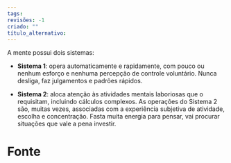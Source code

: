 ```yaml
---
tags: 
revisões: -1
criado: ""
título_alternativo:
---
```

A mente possui dois sistemas:
- **Sistema 1**: opera automaticamente e rapidamente, com pouco ou nenhum esforço e nenhuma percepção de controle voluntário. Nunca desliga, faz julgamentos e padrões rápidos. 

- **Sistema 2**: aloca atenção às atividades mentais laboriosas que o requisitam, incluindo cálculos complexos. As operações do Sistema 2 são, muitas vezes, associadas com a experiência subjetiva de atividade, escolha e concentração. Fasta muita energia para pensar, vai procurar situações que vale a pena investir. 
# Fonte
